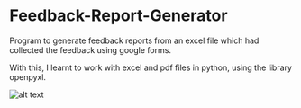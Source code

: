 # Feedback-Report-Generator
 Program to generate feedback reports from an excel file which had collected the feedback using google forms.
 
 With this, I learnt to work with excel and pdf files in python, using the library openpyxl.
 
 ![alt text](https://github.com/chakshu-dhannawat/Feedback-report-generator/output.png?raw=true)
